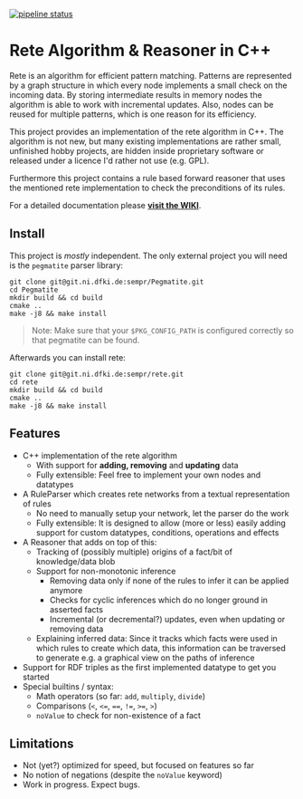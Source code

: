 [![pipeline status](https://git.ni.dfki.de/sempr/rete/badges/master/pipeline.svg)](https://git.ni.dfki.de/sempr/rete/commits/master)

# Rete Algorithm & Reasoner in C++

Rete is an algorithm for efficient pattern matching. Patterns are represented by a graph structure in which every node implements a small check on the incoming data. By storing intermediate results in memory nodes the algorithm is able to work with incremental updates. Also, nodes can be reused for multiple patterns, which is one reason for its efficiency.

This project provides an implementation of the rete algorithm in C++. The algorithm is not new, but many existing implementations are rather small, unfinished hobby projects, are hidden inside proprietary software or released under a licence I'd rather not use (e.g. GPL).

Furthermore this project contains a rule based forward reasoner that uses the mentioned rete implementation to check the preconditions of its rules.

For a detailed documentation please **[visit the WIKI](https://git.ni.dfki.de/sempr/rete/wikis/home)**.



## Install

This project is _mostly_ independent. The only external project you will need is the `pegmatite` parser library:

```
git clone git@git.ni.dfki.de:sempr/Pegmatite.git
cd Pegmatite
mkdir build && cd build
cmake ..
make -j8 && make install
```

> Note: Make sure that your `$PKG_CONFIG_PATH` is configured correctly so that pegmatite can be found.

Afterwards you can install rete:

```
git clone git@git.ni.dfki.de:sempr/rete.git
cd rete
mkdir build && cd build
cmake ..
make -j8 && make install
```



## Features

- C++ implementation of the rete algorithm
  - With support for **adding, removing** and **updating** data
  - Fully extensible: Feel free to implement your own nodes and datatypes
- A RuleParser which creates rete networks from a textual representation of rules
  - No need to manually setup your network, let the parser do the work
  - Fully extensible: It is designed to allow (more or less) easily adding support for custom datatypes, conditions, operations and effects
- A Reasoner that adds on top of this:
  - Tracking of (possibly multiple) origins of a fact/bit of knowledge/data blob
  - Support for non-monotonic inference
    - Removing data only if none of the rules to infer it can be applied anymore
    - Checks for cyclic inferences which do no longer ground in asserted facts
    - Incremental (or decremental?) updates, even when updating or removing data
  - Explaining inferred data: Since it tracks which facts were used in which rules to create which data, this information can be traversed to generate e.g. a graphical view on the paths of inference
- Support for RDF triples as the first implemented datatype to get you started
- Special builtins / syntax:
  - Math operators (so far: `add`, `multiply`, `divide`)
  - Comparisons (`<`, `<=`, `==`, `!=`, `>=`, `>`)
  - `noValue` to check for non-existence of a fact



## Limitations

- Not (yet?) optimized for speed, but focused on features so far
- No notion of negations (despite the `noValue` keyword)
- Work in progress. Expect bugs.